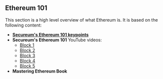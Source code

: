 ## Ethereum 101

This section is a high level overview of what Ethereum is. It is based on the following content:

- [**Secureum's Ethereum 101 keypoints**](https://secureum.substack.com/p/ethereum-101)
- **Secureum's Ethereum 101** YouTube videos:
    - [Block 1](https://www.youtube.com/watch?v=44qhIBMGMoM)
    - [Block 2](https://www.youtube.com/watch?v=zIeBfuXxuWs)
    - [Block 3](https://www.youtube.com/watch?v=ltvTIr4K63s)
    - [Block 4](https://www.youtube.com/watch?v=MFoxW07ICKs)
    - [Block 5](https://www.youtube.com/watch?v=I-TjCtjDs1M)
- **Mastering Ethereum Book**
